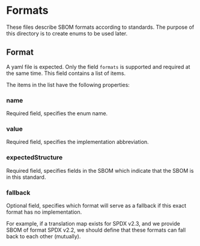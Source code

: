 # Formats

These files describe SBOM formats according to
standards. The purpose of this directory is to create
enums to be used later.

## Format

A yaml file is expected. Only the field `formats`
is supported and required at the same time. This field
contains a list of items.

The items in the list have the following properties:

### name

Required field, specifies the enum name.

### value

Required field, specifies the implementation abbreviation.

### expectedStructure

Required field, specifies fields in the SBOM which indicate
that the SBOM is in this standard.

### fallback

Optional field, specifies which format will serve as a fallback
if this exact format has no implementation.

For example, if a translation map exists for SPDX v2.3, and we
provide SBOM of format SPDX v2.2, we should define that these
formats can fall back to each other (mutually).
